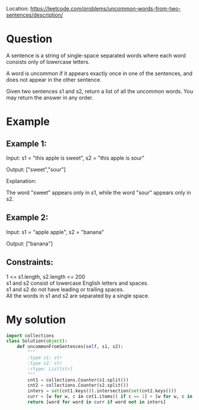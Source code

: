 Location: https://leetcode.com/problems/uncommon-words-from-two-sentences/description/
# Question
A sentence is a string of single-space separated words where each word consists only of lowercase letters.

A word is uncommon if it appears exactly once in one of the sentences, and does not appear in the other sentence.

Given two sentences s1 and s2, return a list of all the uncommon words. You may return the answer in any order.

 
# Example

## Example 1:

Input: s1 = "this apple is sweet", s2 = "this apple is sour"

Output: ["sweet","sour"]

Explanation:

The word "sweet" appears only in s1, while the word "sour" appears only in s2.

## Example 2:

Input: s1 = "apple apple", s2 = "banana"

Output: ["banana"]

## Constraints:

1 <= s1.length, s2.length <= 200\
s1 and s2 consist of lowercase English letters and spaces.\
s1 and s2 do not have leading or trailing spaces.\
All the words in s1 and s2 are separated by a single space.
 

# My solution 
```python
import collections
class Solution(object):
    def uncommonFromSentences(self, s1, s2):
        """
        :type s1: str
        :type s2: str
        :rtype: List[str]
        """
        cnt1 = collections.Counter(s1.split())
        cnt2 = collections.Counter(s2.split())
        inters = set(cnt1.keys()).intersection(set(cnt2.keys()))
        curr = [w for w, c in cnt1.items() if c == 1] + [w for w, c in cnt2.items() if c == 1]
        return [word for word in curr if word not in inters]
```
